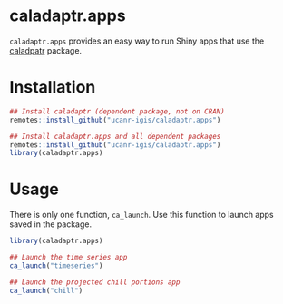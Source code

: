 
<!-- README.md is generated from README.Rmd. Please edit that file -->

# caladaptr.apps

`caladaptr.apps` provides an easy way to run Shiny apps that use the
[caladpatr](https://ucanr-igis.github.io/caladaptr/) package.

# Installation

``` r
## Install caladaptr (dependent package, not on CRAN)
remotes::install_github("ucanr-igis/caladaptr.apps")

## Install caladaptr.apps and all dependent packages
remotes::install_github("ucanr-igis/caladaptr.apps")
library(caladaptr.apps)
```

# Usage

There is only one function, `ca_launch`. Use this function to launch
apps saved in the package.

``` r
library(caladaptr.apps)

## Launch the time series app
ca_launch("timeseries")

## Launch the projected chill portions app
ca_launch("chill")
```
